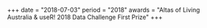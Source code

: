 +++
date = "2018-07-03"
period = "2018"
awards = "Altas of Living Australia & useR! 2018 Data Challenge First Prize"
+++
